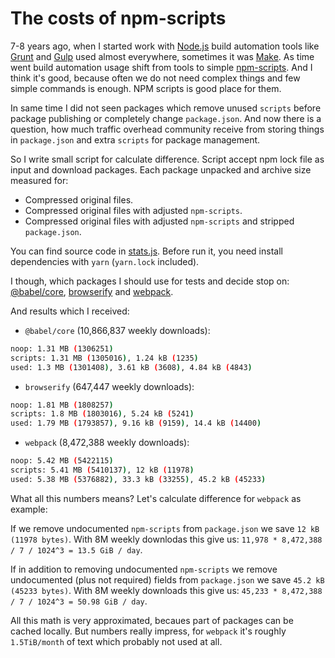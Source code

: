 # The costs of npm-scripts

7-8 years ago, when I started work with [Node.js](https://nodejs.org/en/) build automation tools like [Grunt](https://gruntjs.com/) and [Gulp](https://gulpjs.com/) used almost everywhere, sometimes it was [Make](https://www.gnu.org/software/make/). As time went build automation usage shift from tools to simple [npm-scripts](https://docs.npmjs.com/misc/scripts). And I think it's good, because often we do not need complex things and few simple commands is enough. NPM scripts is good place for them.

In same time I did not seen packages which remove unused `scripts` before package publishing or completely change `package.json`. And now there is a question, how much traffic overhead community receive from storing things in `package.json` and extra `scripts` for package management.

So I write small script for calculate difference. Script accept npm lock file as input and download packages. Each package unpacked and archive size measured for:

- Compressed original files.
- Compressed original files with adjusted `npm-scripts`.
- Compressed original files with adjusted `npm-scripts` and stripped `package.json`.

You can find source code in [stats.js](./stats.js). Before run it, you need install dependencies with `yarn` (`yarn.lock` included).

I though, which packages I should use for tests and decide stop on: [@babel/core](https://www.npmjs.com/package/@babel/core), [browserify](https://www.npmjs.com/package/browserify) and [webpack](https://www.npmjs.com/package/webpack).

And results which I received:

- `@babel/core` (10,866,837 weekly downloads):

```bash
noop: 1.31 MB (1306251)
scripts: 1.31 MB (1305016), 1.24 kB (1235)
used: 1.3 MB (1301408), 3.61 kB (3608), 4.84 kB (4843)
```

- `browserify` (647,447 weekly downloads):

```bash
noop: 1.81 MB (1808257)
scripts: 1.8 MB (1803016), 5.24 kB (5241)
used: 1.79 MB (1793857), 9.16 kB (9159), 14.4 kB (14400)
```

- `webpack` (8,472,388 weekly downloads):

```bash
noop: 5.42 MB (5422115)
scripts: 5.41 MB (5410137), 12 kB (11978)
used: 5.38 MB (5376882), 33.3 kB (33255), 45.2 kB (45233)
```

What all this numbers means? Let's calculate difference for `webpack` as example:

If we remove undocumented `npm-scripts` from `package.json` we save `12 kB (11978 bytes)`. With 8M weekly downlodas this give us: `11,978 * 8,472,388 / 7 / 1024^3 = 13.5 GiB / day`.

If in addition to removing undocumented `npm-scripts` we remove undocumented (plus not required) fields from `package.json` we save `45.2 kB (45233 bytes)`. With 8M weekly downloads this give us: `45,233 * 8,472,388 / 7 / 1024^3 = 50.98 GiB / day`.

All this math is very approximated, becaues part of packages can be cached locally. But numbers really impress, for `webpack` it's roughly `1.5TiB/month` of text which probably not used at all.
